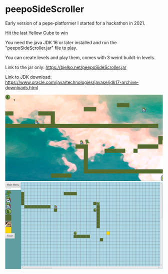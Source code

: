 # peepoSideScroller
Early version of a pepe-platformer I started for a hackathon in 2021. 

Hit the last Yellow Cube to win

You need the java JDK 16 or later installed and run the "peepoSideScroller.jar" file to play.

You can create levels and play them, comes with 3 weird buildt-in levels.

Link to the jar only: https://bjelko.net/peepoSideScroller.jar

Link to JDK download: https://www.oracle.com/java/technologies/javase/jdk17-archive-downloads.html

![Damn, cant fint the gameplay screenshot](https://github.com/OlavPL/peepoSideScroller/blob/master/resources/Images/GamePlayScreenshot.PNG?raw=true)
![Damn, cant fint the level creation screenshot](https://github.com/OlavPL/peepoSideScroller/blob/master/resources/Images/CreateLevelPreivew.PNG?raw=true)
